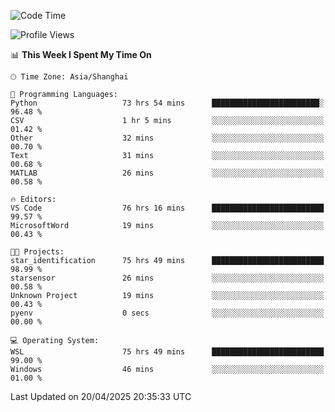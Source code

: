 <!--START_SECTION:waka-->
![Code Time](http://img.shields.io/badge/Code%20Time-2%2C684%20hrs%2019%20mins-blue)

![Profile Views](http://img.shields.io/badge/Profile%20Views-0-blue)

📊 **This Week I Spent My Time On** 

```text
🕑︎ Time Zone: Asia/Shanghai

💬 Programming Languages: 
Python                   73 hrs 54 mins      ████████████████████████░   96.48 % 
CSV                      1 hr 5 mins         ░░░░░░░░░░░░░░░░░░░░░░░░░   01.42 % 
Other                    32 mins             ░░░░░░░░░░░░░░░░░░░░░░░░░   00.70 % 
Text                     31 mins             ░░░░░░░░░░░░░░░░░░░░░░░░░   00.68 % 
MATLAB                   26 mins             ░░░░░░░░░░░░░░░░░░░░░░░░░   00.58 % 

🔥 Editors: 
VS Code                  76 hrs 16 mins      █████████████████████████   99.57 % 
MicrosoftWord            19 mins             ░░░░░░░░░░░░░░░░░░░░░░░░░   00.43 % 

🐱‍💻 Projects: 
star_identification      75 hrs 49 mins      █████████████████████████   98.99 % 
starsensor               26 mins             ░░░░░░░░░░░░░░░░░░░░░░░░░   00.58 % 
Unknown Project          19 mins             ░░░░░░░░░░░░░░░░░░░░░░░░░   00.43 % 
pyenv                    0 secs              ░░░░░░░░░░░░░░░░░░░░░░░░░   00.00 % 

💻 Operating System: 
WSL                      75 hrs 49 mins      █████████████████████████   99.00 % 
Windows                  46 mins             ░░░░░░░░░░░░░░░░░░░░░░░░░   01.00 % 
```


 Last Updated on 20/04/2025 20:35:33 UTC
<!--END_SECTION:waka-->